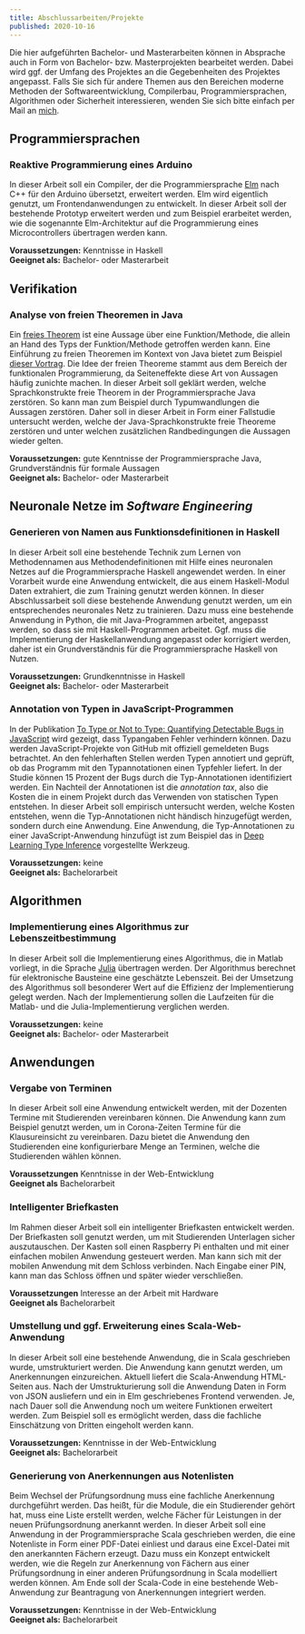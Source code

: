 ```yaml
---
title: Abschlussarbeiten/Projekte
published: 2020-10-16
---
```


Die hier aufgeführten Bachelor- und Masterarbeiten können in Absprache auch in Form von Bachelor- bzw. Masterprojekten bearbeitet werden.
Dabei wird ggf. der Umfang des Projektes an die Gegebenheiten des Projektes angepasst.
Falls Sie sich für andere Themen aus den Bereichen moderne Methoden der Softwareentwicklung, Compilerbau, Programmiersprachen, Algorithmen oder Sicherheit interessieren, wenden Sie sich bitte einfach per Mail an [mich](mailto:jan.christiansen@hs-flensburg.de).

## Programmiersprachen

### Reaktive Programmierung eines Arduino

In dieser Arbeit soll ein Compiler, der die Programmiersprache [Elm](<https://de.wikipedia.org/wiki/Elm_(Programmiersprache)>) nach C++ für den Arduino übersetzt, erweitert werden.
Elm wird eigentlich genutzt, um Frontendanwendungen zu entwickelt.
In dieser Arbeit soll der bestehende Prototyp erweitert werden und zum Beispiel erarbeitet werden, wie die sogenannte Elm-Architektur auf die Programmierung eines Microcontrollers übertragen werden kann.

**Voraussetzungen:** Kenntnisse in Haskell  
**Geeignet als:** Bachelor- oder Masterarbeit

## Verifikation

### Analyse von freien Theoremen in Java

Ein [freies Theorem](http://www.cs.sfu.ca/CourseCentral/831/burton/Notes/July14/free.pdf) ist eine Aussage über eine Funktion/Methode, die allein an Hand des Typs der Funktion/Methode getroffen werden kann.
Eine Einführung zu freien Theoremen im Kontext von Java bietet zum Beispiel [dieser Vortrag](http://data.tmorris.net/talks/yow-west-2016/1d388b6263e7cbeedfbea224997648daa1d7862d/parametricity.pdf).
Die Idee der freien Theoreme stammt aus dem Bereich der funktionalen Programmierung, da Seiteneffekte diese Art von Aussagen häufig zunichte machen.
In dieser Arbeit soll geklärt werden, welche Sprachkonstrukte freie Theorem in der Programmiersprache Java zerstören.
So kann man zum Beispiel durch Typumwandlungen die Aussagen zerstören.
Daher soll in dieser Arbeit in Form einer Fallstudie untersucht werden, welche der Java-Sprachkonstrukte freie Theoreme zerstören und unter welchen zusätzlichen Randbedingungen die Aussagen wieder gelten.

**Voraussetzungen:** gute Kenntnisse der Programmiersprache Java, Grundverständnis für formale Aussagen  
**Geeignet als:** Bachelor- oder Masterarbeit

## Neuronale Netze im _Software Engineering_

### Generieren von Namen aus Funktionsdefinitionen in Haskell

In dieser Arbeit soll eine bestehende Technik zum Lernen von Methodennamen aus Methodendefinitionen mit Hilfe eines neuronalen Netzes auf die Programmiersprache Haskell angewendet werden.
In einer Vorarbeit wurde eine Anwendung entwickelt, die aus einem Haskell-Modul Daten extrahiert, die zum Training genutzt werden können.
In dieser Abschlussarbeit soll diese bestehende Anwendung genutzt werden, um ein entsprechendes neuronales Netz zu trainieren.
Dazu muss eine bestehende Anwendung in Python, die mit Java-Programmen arbeitet, angepasst werden, so dass sie mit Haskell-Programmen arbeitet.
Ggf. muss die Implementierung der Haskellanwendung angepasst oder korrigiert werden, daher ist ein Grundverständnis für die Programmiersprache Haskell von Nutzen.

**Voraussetzungen:** Grundkenntnisse in Haskell  
**Geeignet als:** Bachelor- oder Masterarbeit

### Annotation von Typen in JavaScript-Programmen

In der Publikation [To Type or Not to Type: Quantifying Detectable Bugs in JavaScript](http://discovery.ucl.ac.uk/10064729/1/typestudy.pdf) wird gezeigt, dass Typangaben Fehler verhindern können.
Dazu werden JavaScript-Projekte von GitHub mit offiziell gemeldeten Bugs betrachtet.
An den fehlerhaften Stellen werden Typen annotiert und geprüft, ob das Programm mit den Typannotationen einen Typfehler liefert.
In der Studie können 15 Prozent der Bugs durch die Typ-Annotationen identifiziert werden.
Ein Nachteil der Annotationen ist die _annotation tax_, also die Kosten die in einem Projekt durch das Verwenden von statischen Typen entstehen.
In dieser Arbeit soll empirisch untersucht werden, welche Kosten entstehen, wenn die Typ-Annotationen nicht händisch hinzugefügt werden, sondern durch eine Anwendung.
Eine Anwendung, die Typ-Annotationen zu einer JavaScript-Anwendung hinzufügt ist zum Beispiel das in [Deep Learning Type Inference](http://discovery.ucl.ac.uk/10066386/1/Barr_fse2018-j2t.pdf) vorgestellte Werkzeug.

**Voraussetzungen:** keine  
**Geeignet als:** Bachelorarbeit

<!--
## _Software Engineering_
-->

<!-- ### Berechung des _Truck Factor_

In der Publikation [What is the Truck Factor of Popular GitHub Applications? A First Assessment](https://peerj.com/preprints/1233.pdf) wird der _Truck Factor_ für verschiedene GitHub-Projekte berechnet.
Der _Truck Factor_ gibt dabei an, wie viele Entwickler eines Projektes von einem Truck überfahren werden müssen, damit das Wissen über Teile des Projektes verloren geht.
In dieser Arbeit soll eine Web-Anwendung entwickelt werden, die für ein gegebenes GitHub-Projekt diesen _Truck Factor_ berechnet.
Die Berechung soll dabei für die Berechnung das Schema nutzen, das in [What is the Truck Factor of Popular GitHub Applications? A First Assessment](https://peerj.com/preprints/1233.pdf) genutzt wird.

**Voraussetzungen:** keine
**Geeignet als:** Bachelorarbeit -->

## Algorithmen

### Implementierung eines Algorithmus zur Lebenszeitbestimmung

In dieser Arbeit soll die Implementierung eines Algorithmus, die in Matlab vorliegt, in die Sprache [Julia](<https://de.wikipedia.org/wiki/Julia_(Programmiersprache)>) übertragen werden.
Der Algorithmus berechnet für elektronische Bausteine eine geschätzte Lebenszeit.
Bei der Umsetzung des Algorithmus soll besonderer Wert auf die Effizienz der Implementierung gelegt werden.
Nach der Implementierung sollen die Laufzeiten für die Matlab- und die Julia-Implementierung verglichen werden.

**Voraussetzungen:** keine  
**Geeignet als:** Bachelor- oder Masterarbeit

## Anwendungen

### Vergabe von Terminen

In dieser Arbeit soll eine Anwendung entwickelt werden, mit der Dozenten Termine mit Studierenden vereinbaren können.
Die Anwendung kann zum Beispiel genutzt werden, um in Corona-Zeiten Termine für die Klausureinsicht zu vereinbaren.
Dazu bietet die Anwendung den Studierenden eine konfigurierbare Menge an Terminen, welche die Studierenden wählen können.

**Voraussetzungen** Kenntnisse in der Web-Entwicklung  
**Geeignet als** Bachelorarbeit

### Intelligenter Briefkasten

Im Rahmen dieser Arbeit soll ein intelligenter Briefkasten entwickelt werden.
Der Briefkasten soll genutzt werden, um mit Studierenden Unterlagen sicher auszutauschen.
Der Kasten soll einen Raspberry Pi enthalten und mit einer einfachen mobilen Anwendung gesteuert werden.
Man kann sich mit der mobilen Anwendung mit dem Schloss verbinden.
Nach Eingabe einer PIN, kann man das Schloss öffnen und später wieder verschließen.

**Voraussetzungen** Interesse an der Arbeit mit Hardware  
**Geeignet als** Bachelorarbeit

### Umstellung und ggf. Erweiterung eines Scala-Web-Anwendung

In dieser Arbeit soll eine bestehende Anwendung, die in Scala geschrieben wurde, umstrukturiert werden.
Die Anwendung kann genutzt werden, um Anerkennungen einzureichen.
Aktuell liefert die Scala-Anwendung HTML-Seiten aus.
Nach der Umstrukturierung soll die Anwendung Daten in Form von JSON ausliefern und ein in Elm geschriebenes Frontend verwenden.
Je, nach Dauer soll die Anwendung noch um weitere Funktionen erweitert werden.
Zum Beispiel soll es ermöglicht werden, dass die fachliche Einschätzung von Dritten eingeholt werden kann.

**Voraussetzungen:** Kenntnisse in der Web-Entwicklung  
**Geeignet als:** Bachelorarbeit

### Generierung von Anerkennungen aus Notenlisten

Beim Wechsel der Prüfungsordnung muss eine fachliche Anerkennung durchgeführt werden.
Das heißt, für die Module, die ein Studierender gehört hat, muss eine Liste erstellt werden, welche Fächer für Leistungen in der neuen Prüfungsordnung anerkannt werden.
In dieser Arbeit soll eine Anwendung in der Programmiersprache Scala geschrieben werden, die eine Notenliste in Form einer PDF-Datei einliest und daraus eine Excel-Datei mit den anerkannten Fächern erzeugt.
Dazu muss ein Konzept entwickelt werden, wie die Regeln zur Anerkennung von Fächern aus einer Prüfungsordnung in einer anderen Prüfungsordnung in Scala modelliert werden können.
Am Ende soll der Scala-Code in eine bestehende Web-Anwendung zur Beantragung von Anerkennungen integriert werden.

**Voraussetzungen:** Kenntnisse in der Web-Entwicklung  
**Geeignet als:** Bachelorarbeit
